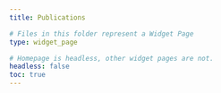 ```yaml
---
title: Publications

# Files in this folder represent a Widget Page
type: widget_page

# Homepage is headless, other widget pages are not.
headless: false
toc: true
---
```




